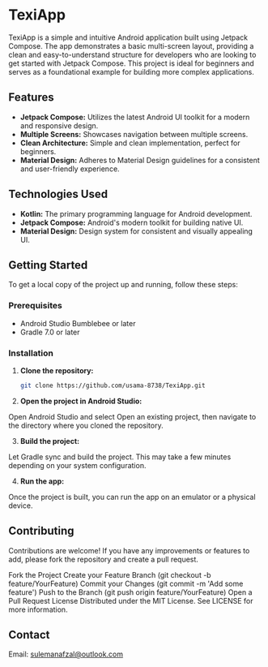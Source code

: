 # TexiApp

TexiApp is a simple and intuitive Android application built using Jetpack Compose. The app demonstrates a basic multi-screen layout, providing a clean and easy-to-understand structure for developers who are looking to get started with Jetpack Compose. This project is ideal for beginners and serves as a foundational example for building more complex applications.

## Features

- **Jetpack Compose:** Utilizes the latest Android UI toolkit for a modern and responsive design.
- **Multiple Screens:** Showcases navigation between multiple screens.
- **Clean Architecture:** Simple and clean implementation, perfect for beginners.
- **Material Design:** Adheres to Material Design guidelines for a consistent and user-friendly experience.

## Technologies Used

- **Kotlin:** The primary programming language for Android development.
- **Jetpack Compose:** Android's modern toolkit for building native UI.
- **Material Design:** Design system for consistent and visually appealing UI.

## Getting Started

To get a local copy of the project up and running, follow these steps:

### Prerequisites

- Android Studio Bumblebee or later
- Gradle 7.0 or later

### Installation

1. **Clone the repository:**

   ```bash
   git clone https://github.com/usama-8738/TexiApp.git
2. **Open the project in Android Studio:**

Open Android Studio and select Open an existing project, then navigate to the directory where you cloned the repository.

3. **Build the project:**

Let Gradle sync and build the project. This may take a few minutes depending on your system configuration.

4. **Run the app:**

Once the project is built, you can run the app on an emulator or a physical device.

## Contributing
Contributions are welcome! If you have any improvements or features to add, please fork the repository and create a pull request.

Fork the Project
Create your Feature Branch (git checkout -b feature/YourFeature)
Commit your Changes (git commit -m 'Add some feature')
Push to the Branch (git push origin feature/YourFeature)
Open a Pull Request
License
Distributed under the MIT License. See LICENSE for more information.

## Contact
Email: sulemanafzal@outlook.com
